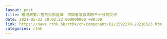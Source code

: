 ```yaml
---
layout: post
title: 維港灣第六座列受限區域　相關者凌晨零時三十分前受檢
date: 2021-05-23 20:02:22.000000000 +08:00
link: https://news.rthk.hk/rthk/ch/component/k2/1592270-20210523.htm
categories: rthk
---
```



